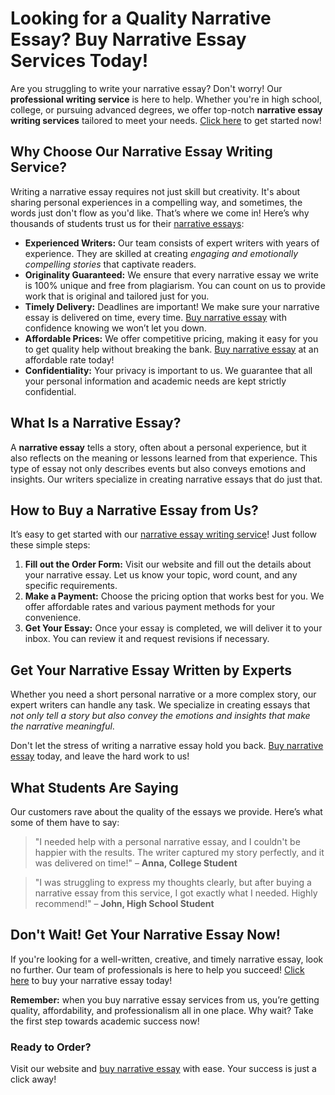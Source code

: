 # Looking for a Quality Narrative Essay? Buy Narrative Essay Services Today!

Are you struggling to write your narrative essay? Don't worry! Our **professional writing service** is here to help. Whether you're in high school, college, or pursuing advanced degrees, we offer top-notch **narrative essay writing services** tailored to meet your needs. [Click here](https://tinyurl.com/topessay?keyword=buy+narrative+essay) to get started now!

## Why Choose Our Narrative Essay Writing Service?

Writing a narrative essay requires not just skill but creativity. It's about sharing personal experiences in a compelling way, and sometimes, the words just don't flow as you'd like. That’s where we come in! Here’s why thousands of students trust us for their [narrative essays](https://tinyurl.com/topessay?keyword=buy+narrative+essay):

- **Experienced Writers:** Our team consists of expert writers with years of experience. They are skilled at creating _engaging and emotionally compelling stories_ that captivate readers.
- **Originality Guaranteed:** We ensure that every narrative essay we write is 100% unique and free from plagiarism. You can count on us to provide work that is original and tailored just for you.
- **Timely Delivery:** Deadlines are important! We make sure your narrative essay is delivered on time, every time. [Buy narrative essay](https://tinyurl.com/topessay?keyword=buy+narrative+essay) with confidence knowing we won’t let you down.
- **Affordable Prices:** We offer competitive pricing, making it easy for you to get quality help without breaking the bank. [Buy narrative essay](https://tinyurl.com/topessay?keyword=buy+narrative+essay) at an affordable rate today!
- **Confidentiality:** Your privacy is important to us. We guarantee that all your personal information and academic needs are kept strictly confidential.

## What Is a Narrative Essay?

A **narrative essay** tells a story, often about a personal experience, but it also reflects on the meaning or lessons learned from that experience. This type of essay not only describes events but also conveys emotions and insights. Our writers specialize in creating narrative essays that do just that.

## How to Buy a Narrative Essay from Us?

It’s easy to get started with our [narrative essay writing service](https://tinyurl.com/topessay?keyword=buy+narrative+essay)! Just follow these simple steps:

1. **Fill out the Order Form:** Visit our website and fill out the details about your narrative essay. Let us know your topic, word count, and any specific requirements.
2. **Make a Payment:** Choose the pricing option that works best for you. We offer affordable rates and various payment methods for your convenience.
3. **Get Your Essay:** Once your essay is completed, we will deliver it to your inbox. You can review it and request revisions if necessary.

## Get Your Narrative Essay Written by Experts

Whether you need a short personal narrative or a more complex story, our expert writers can handle any task. We specialize in creating essays that _not only tell a story but also convey the emotions and insights that make the narrative meaningful_.

Don't let the stress of writing a narrative essay hold you back. [Buy narrative essay](https://tinyurl.com/topessay?keyword=buy+narrative+essay) today, and leave the hard work to us!

## What Students Are Saying

Our customers rave about the quality of the essays we provide. Here’s what some of them have to say:

> "I needed help with a personal narrative essay, and I couldn't be happier with the results. The writer captured my story perfectly, and it was delivered on time!" – **Anna, College Student**

> "I was struggling to express my thoughts clearly, but after buying a narrative essay from this service, I got exactly what I needed. Highly recommend!" – **John, High School Student**

## Don't Wait! Get Your Narrative Essay Now!

If you're looking for a well-written, creative, and timely narrative essay, look no further. Our team of professionals is here to help you succeed! [Click here](https://tinyurl.com/topessay?keyword=buy+narrative+essay) to buy your narrative essay today!

**Remember:** when you buy narrative essay services from us, you’re getting quality, affordability, and professionalism all in one place. Why wait? Take the first step towards academic success now!

### Ready to Order?

Visit our website and [buy narrative essay](https://tinyurl.com/topessay?keyword=buy+narrative+essay) with ease. Your success is just a click away!
